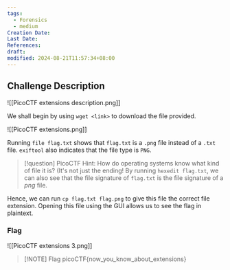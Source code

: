 ```yaml
---
tags:
  - Forensics
  - medium
Creation Date: 
Last Date: 
References: 
draft: 
modified: 2024-08-21T11:57:34+08:00
---
```

## Challenge Description

![[PicoCTF extensions description.png]]

We shall begin by using `wget <link>` to download the file provided. 

![[PicoCTF extensions.png]]

Running `file flag.txt` shows that `flag.txt` is a `.png` file instead of a `.txt` file. `exiftool` also indicates that the file type is `PNG`.

>[!question] PicoCTF Hint: How do operating systems know what kind of file it is? (It's not just the ending!
>By running `hexedit flag.txt`, we can also see that the file signature of `flag.txt` is the file signature of a _png_ file.

Hence, we can run `cp flag.txt flag.png` to give this file the correct file extension. Opening this file using the GUI allows us to see the flag in plaintext.

### Flag
![[PicoCTF extensions 3.png]]

> [!NOTE] Flag
> picoCTF{now_you_know_about_extensions}
